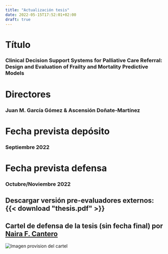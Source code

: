 ```yaml
---
title: "Actualización tesis"
date: 2022-05-15T17:52:01+02:00
draft: true
---
```

# **Título**
### Clinical Decision Support Systems for Palliative Care Referral: Design and Evaluation of Frailty and Mortality Predictive Models
# **Directores**
### Juan M. García Gómez & Ascensión Doñate-Martínez

# **Fecha prevista depósito**
### Septiembre 2022
# **Fecha prevista defensa**
### Octubre/Noviembre 2022

## Descargar versión pre-evaluadores externos: {{< download "thesis.pdf" >}}

## Cartel de defensa de la tesis (sin fecha final) por [Naira F. Cantero](https://naiarafcantero.com/)
![Imagen provision del cartel](/img/thesis.png) 